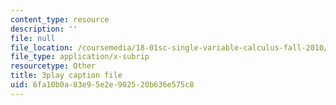 ```yaml
---
content_type: resource
description: ''
file: null
file_location: /coursemedia/18-01sc-single-variable-calculus-fall-2010/6fa10b0a83e95e2e902520b636e575c8_MK_0QHbUnIA.vtt
file_type: application/x-subrip
resourcetype: Other
title: 3play caption file
uid: 6fa10b0a-83e9-5e2e-9025-20b636e575c8
---
```


